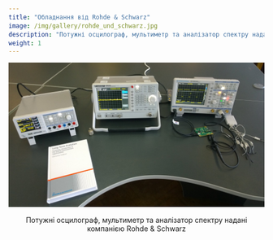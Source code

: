 ```yaml
---
title: "Обладнання від Rohde & Schwarz"
image: /img/gallery/rohde_und_schwarz.jpg
description: "Потужні осцилограф, мультиметр та аналізатор спектру надані компанією Rohde & Schwarz"
weight: 1
---
```


![Обладнання від Rohde & Schwarz](/img/gallery/rohde_und_schwarz.jpg)

<p style="text-align: center;">Потужні осцилограф, мультиметр та аналізатор спектру надані компанією Rohde & Schwarz</p>
